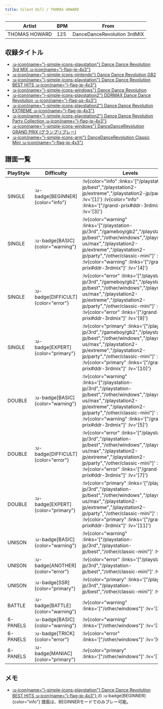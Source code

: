 ```yaml
---
title: Silent Hill / THOMAS HOWARD
---
```


|Artist|BPM|From|
|------|---|----|
|THOMAS HOWARD|125|DanceDanceRevolution 3rdMIX|

## 収録タイトル

- [ :u-icon{name="i-simple-icons-playstation"} Dance Dance Revolution 3rd MIX :u-icon{name="i-flag-jp-4x3"} ](/playstation-jp/3rd)
- [ :u-icon{name="i-simple-icons-nintendo"} Dance Dance Revolution GB2](/gameboy/gb2)
- [ :u-icon{name="i-simple-icons-playstation"} Dance Dance Revolution BEST HITS :u-icon{name="i-flag-jp-4x3"} ](/playstation-jp/best)
- [ :u-icon{name="i-simple-icons-windows"} Dance Dance Revolution](/other/windows)
- [ :u-icon{name="i-simple-icons-playstation2"} DDRMAX Dance Dance Revolution :u-icon{name="i-flag-us-4x3"} ](/playstation2-us/max)
- [ :u-icon{name="i-simple-icons-playstation2"} Dance Dance Revolution EXTREME :u-icon{name="i-flag-jp-4x3"} ](/playstation2-jp/extreme)
- [ :u-icon{name="i-simple-icons-playstation2"} Dance Dance Revolution Party Collection :u-icon{name="i-flag-jp-4x3"} ](/playstation2-jp/party)
- [ :u-icon{name="i-simple-icons-windows"} DanceDanceRevolution GRAND PRIX (グランプリプレー)](/grand-prix#ddr-3rdmix)
- [ :u-icon{name="i-simple-icons-arm"} DanceDanceRevolution Classic Mini :u-icon{name="i-flag-jp-4x3"} ](/other/classic-mini)

## 譜面一覧

|PlayStyle|Difficulty|Levels|Notes|Movie|
|---------|----------|------|-----|-----|
|SINGLE| :u-badge[BEGINNER]{color="info"} | :lv{color="info" :links='["/playstation-jp/best","/playstation2-jp/extreme","/playstation2-jp/party"]' :lv='[1]'}  :lv{color="info" :links='["/grand-prix#ddr-3rdmix"]' :lv='[3]'} |85/0||
|SINGLE| :u-badge[BASIC]{color="warning"} | :lv{color="warning" :links='["/playstation-jp/3rd","/gameboy/gb2","/playstation-jp/best","/other/windows","/playstation2-us/max","/playstation2-jp/extreme","/playstation2-jp/party","/other/classic-mini"]' :lv='[2]'}  :lv{color="warning" :links='["/grand-prix#ddr-3rdmix"]' :lv='[4]'} |117/0||
|SINGLE| :u-badge[DIFFICULT]{color="error"} | :lv{color="error" :links='["/playstation-jp/3rd","/gameboy/gb2","/playstation-jp/best","/other/windows","/playstation2-us/max","/playstation2-jp/extreme","/playstation2-jp/party","/other/classic-mini"]' :lv='[6]'}  :lv{color="error" :links='["/grand-prix#ddr-3rdmix"]' :lv='[9]'} |202/0||
|SINGLE| :u-badge[EXPERT]{color="primary"} | :lv{color="primary" :links='["/playstation-jp/3rd","/gameboy/gb2","/playstation-jp/best","/other/windows","/playstation2-us/max","/playstation2-jp/extreme","/playstation2-jp/party","/other/classic-mini"]' :lv='[7]'}  :lv{color="primary" :links='["/grand-prix#ddr-3rdmix"]' :lv='[10]'} |265/0||
|DOUBLE| :u-badge[BASIC]{color="warning"} | :lv{color="warning" :links='["/playstation-jp/3rd","/playstation-jp/best","/other/windows","/playstation2-us/max","/playstation2-jp/extreme","/playstation2-jp/party","/other/classic-mini"]' :lv='[4]'}  :lv{color="warning" :links='["/grand-prix#ddr-3rdmix"]' :lv='[5]'} |165/0||
|DOUBLE| :u-badge[DIFFICULT]{color="error"} | :lv{color="error" :links='["/playstation-jp/3rd","/playstation-jp/best","/other/windows","/playstation2-us/max","/playstation2-jp/extreme","/playstation2-jp/party","/other/classic-mini"]' :lv='[5]'}  :lv{color="error" :links='["/grand-prix#ddr-3rdmix"]' :lv='[7]'} |206/0||
|DOUBLE| :u-badge[EXPERT]{color="primary"} | :lv{color="primary" :links='["/playstation-jp/3rd","/playstation-jp/best","/other/windows","/playstation2-us/max","/playstation2-jp/extreme","/playstation2-jp/party","/other/classic-mini"]' :lv='[7]'}  :lv{color="primary" :links='["/grand-prix#ddr-3rdmix"]' :lv='[11]'} |268/0||
|UNISON| :u-badge[BASIC]{color="warning"} | :lv{color="warning" :links='["/playstation-jp/3rd","/playstation-jp/best","/other/classic-mini"]' :lv='[2]'} |||
|UNISON| :u-badge[ANOTHER]{color="error"} | :lv{color="error" :links='["/playstation-jp/3rd","/playstation-jp/best","/other/classic-mini"]' :lv='[6]'} |||
|UNISON| :u-badge[SSR]{color="primary"} | :lv{color="primary" :links='["/playstation-jp/3rd","/playstation-jp/best","/other/classic-mini"]' :lv='[7]'} |||
|BATTLE| :u-badge[BATTLE]{color="warning"} | :lv{color="warning" :links='["/other/windows"]' :lv='[3]'} |||
|6-PANELS| :u-badge[BASIC]{color="warning"} | :lv{color="warning" :links='["/other/windows"]' :lv='[3]'} |117/0||
|6-PANELS| :u-badge[TRICK]{color="error"} | :lv{color="error" :links='["/other/windows"]' :lv='[6]'} |200/0||
|6-PANELS| :u-badge[MANIAC]{color="primary"} | :lv{color="primary" :links='["/other/windows"]' :lv='[7]'} |265/0||

## メモ

- [ :u-icon{name="i-simple-icons-playstation"} Dance Dance Revolution BEST HITS :u-icon{name="i-flag-jp-4x3"} ](/playstation-jp/best)の :u-badge[BEGINNER]{color="info"} 譜面は、BEGINNERモードでのみプレー可能。
